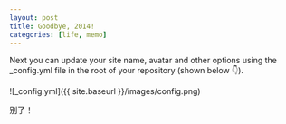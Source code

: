 ```yaml
---
layout: post
title: Goodbye, 2014!
categories: [life, memo]
---
```


Next you can update your site name, avatar and other options using the _config.yml file in the root of your repository (shown below :point_down:).

![_config.yml]({{ site.baseurl }}/images/config.png)

别了！

